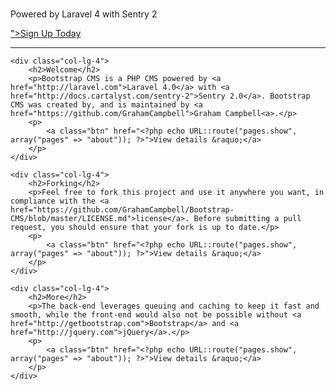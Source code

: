 <div class="jumbotron">
    <h1><?php echo Config::get("cms.name"); ?></h1>
    <p class="lead">Powered by Laravel 4 with Sentry 2</p>
    <a class="btn btn-lg btn-success" href="<?php echo URL::route("account.register"); ?>">Sign Up Today</a>
</div>

<hr>

<div class="row">

    <div class="col-lg-4">
        <h2>Welcome</h2>
        <p>Bootstrap CMS is a PHP CMS powered by <a href="http://laravel.com">Laravel 4.0</a> with <a href="http://docs.cartalyst.com/sentry-2">Sentry 2.0</a>. Bootstrap CMS was created by, and is maintained by <a href="https://github.com/GrahamCampbell">Graham Campbell<a>.</p>
        <p>
            <a class="btn" href="<?php echo URL::route("pages.show", array("pages" => "about")); ?>">View details &raquo;</a>
        </p>
    </div>

    <div class="col-lg-4">
        <h2>Forking</h2>
        <p>Feel free to fork this project and use it anywhere you want, in compliance with the <a href="https://github.com/GrahamCampbell/Bootstrap-CMS/blob/master/LICENSE.md">license</a>. Before submitting a pull request, you should ensure that your fork is up to date.</p>
        <p>
            <a class="btn" href="<?php echo URL::route("pages.show", array("pages" => "about")); ?>">View details &raquo;</a>
        </p>
    </div>

    <div class="col-lg-4">
        <h2>More</h2>
        <p>The back-end leverages queuing and caching to keep it fast and smooth, while the front-end would also not be possible without <a href="http://getbootstrap.com">Bootstrap</a> and <a href="http://jquery.com">jQuery</a>.</p>
        <p>
            <a class="btn" href="<?php echo URL::route("pages.show", array("pages" => "about")); ?>">View details &raquo;</a>
        </p>
    </div>

</div>
